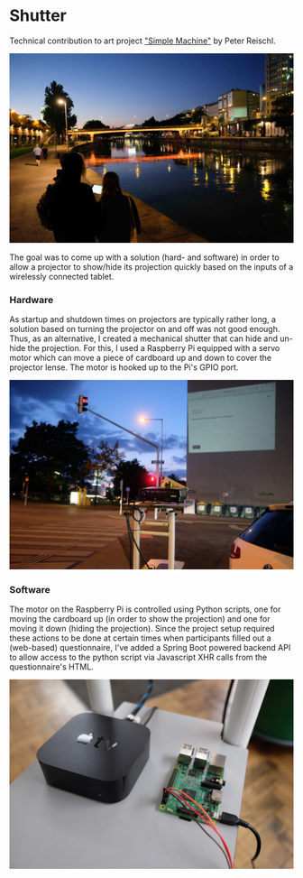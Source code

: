 # Shutter

Technical contribution to art project ["Simple Machine"](https://www.peterreischl.com/simple-machine/) by Peter Reischl.

<img src="simple_machine.jpg"
     alt="Simple Machine project image"
     width = 1000/>  

The goal was to come up with a solution (hard- and software) in order to allow a projector to show/hide its projection quickly based on the inputs of a wirelessly connected tablet.

### Hardware

As startup and shutdown times on projectors are typically rather long, a solution based on turning the projector on and off was not good enough. Thus, as an alternative, I created a mechanical shutter that can hide and un-hide the projection. For this, I used a Raspberry Pi equipped with a servo motor which can move a piece of cardboard up and down to cover the projector lense. The motor is hooked up to the Pi's GPIO port.

<img src="simple_machine_detail.jpg"
     alt="Simple Machine project image"
     width = 1000/>  


### Software

The motor on the Raspberry Pi is controlled using Python scripts, one for moving the cardboard up (in order to show the projection) and one for moving it down (hiding the projection). Since the project setup required these actions to be done at certain times when participants filled out a (web-based) questionnaire, I've added a Spring Boot powered backend API to allow access to the python script via Javascript XHR calls from the questionnaire's HTML.

<img src="setup.jpg"
     alt="Simple Machine setup"
     width = 1000/>  